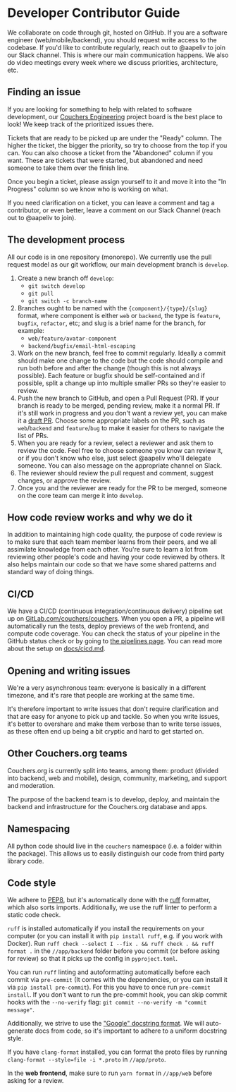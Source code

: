 # Developer Contributor Guide

We collaborate on code through git, hosted on GitHub. If you are a software engineer (web/mobile/backend), you should request write access to the codebase. If you'd like to contribute regularly, reach out to @aapeliv to join our Slack channel. This is where our main communication happens. We also do video meetings every week where we discuss priorities, architecture, etc.

## Finding an issue

If you are looking for something to help with related to software development, our [Couchers Engineering](https://github.com/orgs/Couchers-org/projects/6) project board is the best place to look! We keep track of the prioritized issues there.


Tickets that are ready to be picked up are under the "Ready" column. The higher the ticket, the bigger the priority, so try to choose from the top if you can. You can also choose a ticket from the "Abandoned" column if you want. These are tickets that were started, but abandoned and need someone to take them over the finish line.

Once you begin a ticket, please assign yourself to it and move it into the "In Progress" column so we know who is working on what. 

If you need clarification on a ticket, you can leave a comment and tag a contributor, or even better, leave a comment on our Slack Channel (reach out to @aapeliv to join).

## The development process

All our code is in one repository (monorepo). We currently use the pull request model as our git workflow, our main development branch is `develop`. 

1. Create a new branch off `develop`:
    - `git switch develop`
    - `git pull`
    - `git switch -c branch-name`
2. Branches ought to be named with the `{component}/{type}/{slug}` format, where component is either `web` or `backend`, the type is `feature`, `bugfix`, `refactor`, etc; and slug is a brief name for the branch, for example:
    - `web/feature/avatar-component`
    - `backend/bugfix/email-html-escaping`
3. Work on the new branch, feel free to commit regularly. Ideally a commit should make one change to the code but the code should compile and run both before and after the change (though this is not always possible). Each feature or bugfix should be self-contained and if possible, split a change up into multiple smaller PRs so they're easier to review.
4. Push the new branch to GitHub, and open a Pull Request (PR). If your branch is ready to be merged, pending review, make it a normal PR. If it's still work in progress and you don't want a review yet, you can make it a [draft PR](https://github.blog/2019-02-14-introducing-draft-pull-requests/). Choose some appropriate labels on the PR, such as `web`/`backend` and `feature`/`bug` to make it easier for others to navigate the list of PRs.
5. When you are ready for a review, select a reviewer and ask them to review the code. Feel free to choose someone you know can review it, or if you don't know who else, just select @aapeliv who'll delegate someone. You can also message on the appropriate channel on Slack.
6. The reviewer should review the pull request and comment, suggest changes, or approve the review.
7. Once you and the reviewer are ready for the PR to be merged, someone on the core team can merge it into `develop`.

## How code review works and why we do it

In addition to maintaining high code quality, the purpose of code review is to make sure that each team member learns from their peers, and we all assimilate knowledge from each other. You're sure to learn a lot from reviewing other people's code and having your code reviewed by others. It also helps maintain our code so that we have some shared patterns and standard way of doing things.

## CI/CD

We have a CI/CD (continuous integration/continuous delivery) pipeline set up on [GitLab.com/couchers/couchers](https://gitlab.com/couchers/couchers/). When you open a PR, a pipeline will automatically run the tests, deploy previews of the web frontend, and compute code coverage. You can check the status of your pipeline in the GitHub status check or by going to [the pipelines page](https://gitlab.com/couchers/couchers/-/pipelines). You can read more about the setup on [docs/cicd.md](cicd.md).

## Opening and writing issues

We're a very asynchronous team: everyone is basically in a different timezone, and it's rare that people are working at the same time.

It's therefore important to write issues that don't require clarification and that are easy for anyone to pick up and tackle. So when you write issues, it's better to overshare and make them verbose than to write terse issues, as these often end up being a bit cryptic and hard to get started on.

## Other Couchers.org teams

Couchers.org is currently split into teams, among them: product (divided into backend, web and mobile), design, community, marketing, and support and moderation.

The purpose of the backend team is to develop, deploy, and maintain the backend and infrastructure for the Couchers.org database and apps.

## Namespacing

All python code should live in the `couchers` namespace (i.e. a folder within the package). This allows us to easily distinguish our code from third party library code.

## Code style

We adhere to [PEP8](https://www.python.org/dev/peps/pep-0008/), but it's automatically done with the [ruff](https://docs.astral.sh/ruff/) formatter, which also sorts imports. Additionally, we use the ruff linter to perform a static code check.

`ruff` is installed automatically if you install the requirements on your computer (or you can install it with `pip install ruff`, e.g. if you work with Docker). Run `ruff check --select I --fix . && ruff check . && ruff format .` in the `//app/backend` folder before you commit (or before asking for review) so that it picks up the config in `pyproject.toml`.

You can run `ruff` linting and autoformatting automatically before each commit via `pre-commit` (It comes with the dependencies, or you can install it via `pip install pre-commit`). For this you have to once run `pre-commit install`. If you don't want to run the pre-commit hook, you can skip commit hooks with the `--no-verify` flag: `git commit --no-verify -m "commit message"`.

Additionally, we strive to use the ["Google" docstring format](https://sphinxcontrib-napoleon.readthedocs.io/en/latest/example_google.html). We will auto-generate docs from code, so it's important to adhere to a uniform docstring style.

If you have `clang-format` installed, you can format the proto files by running `clang-format --style=file -i *.proto` in `//app/proto`.

In the **web frontend**, make sure to run `yarn format` in `//app/web` before asking for a review.
